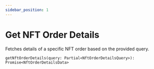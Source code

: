 ```yaml
---
sidebar_position: 1
---
```


# Get NFT Order Details

Fetches details of a specific NFT order based on the provided query.

`getNftOrderDetails(query: Partial<NftOrderDetailsQuery>): Promise<NftOrderDetailsData>`